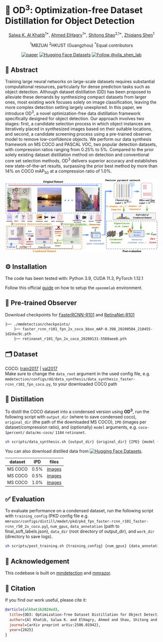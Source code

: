 #  🚀 OD<sup>3</sup>: Optimization-free Dataset Distillation for Object Detection

<div align="center">

<a href="https://github.com/salwaalkhatib">Salwa K. Al Khatib</a><sup>1*</sup>, <a href="https://www.linkedin.com/in/ahmed-adel-elhagry">Ahmed ElHagry</a><sup>1*</sup>, <a href="https://github.com/shaoshitong">Shitong Shao</a><sup>2,1*</sup>, <a href="https://github.com/szq0214">Zhiqiang Shen</a><sup>1</sup>

<sup>1</sup>MBZUAI <sup>2</sup>HKUST (Guangzhou) <sup>*</sup>Equal contributors


 
<a href='https://arxiv.org/abs/2506.01942' target="_blank">![paper](https://img.shields.io/badge/arXiv-Paper-<COLOR>.svg)</a> [![Hugging Face Datasets](https://img.shields.io/badge/%F0%9F%A4%97%20Hugging%20Face-Datasets-blue)](https://huggingface.co/datasets/VILA-Lab/OD3)</a> [![Follow @vila_shen_lab](https://img.shields.io/twitter/url?url=https%3A%2F%2Fx.com%2Fvila_shen_lab&label=Follow%20%40vila_shen_lab)](https://x.com/vila_shen_lab)
 </div>

## 🧠 Abstract
Training large neural networks on large-scale datasets requires substantial computational resources, particularly for dense prediction tasks such as object detection. Although dataset distillation (DD) has been proposed to alleviate these demands by synthesizing compact datasets from larger ones, most existing work focuses solely on image classification, leaving the more complex detection setting largely unexplored. In this paper, we introduce OD<sup>3</sup>, a novel optimization-free data distillation framework specifically designed for object detection. Our approach involves two stages: first, a candidate selection process in which object instances are iteratively placed in synthesized images based on their suitable locations, and second, a candidate screening process using a pre-trained observer model to remove low-confidence objects. We perform our data synthesis framework on MS COCO and PASCAL VOC, two popular detection datasets, with compression ratios ranging from 0.25% to 5%. Compared to the prior solely existing dataset distillation method on detection and conventional core set selection methods, OD<sup>3</sup> delivers superior accuracy and establishes new state-of-the-art results, surpassing the prior best method by more than 14% on COCO mAP<sub>50</sub> at a compression ratio of 1.0%.
<p align="center">
    <img src="./assets/framework.jpg" alt="OD3 Framework" width=900>
</p>


## ⚙️ Installation

The code has been tested with: Python 3.9, CUDA 11.3, PyTorch 1.12.1

Follow this official [guide](https://mmdetection.readthedocs.io/en/latest/get_started.html) on how to setup the <code>openmmlab</code> environment.

## 🎯 Pre-trained Observer

Download checkpoints for [FasterRCNN-R101](https://download.openmmlab.com/mmdetection/v2.0/faster_rcnn/faster_rcnn_r101_fpn_2x_coco/faster_rcnn_r101_fpn_2x_coco_bbox_mAP-0.398_20200504_210455-1d2dac9c.pth) and [RetinaNet-R101](https://download.openmmlab.com/mmdetection/v2.0/retinanet/retinanet_r101_fpn_2x_coco/retinanet_r101_fpn_2x_coco_20200131-5560aee8.pth)

```
├── ./mmdetection/checkpoints/
    ├── faster_rcnn_r101_fpn_2x_coco_bbox_mAP-0.398_20200504_210455-1d2dac9c.pth
    ├── retinanet_r101_fpn_2x_coco_20200131-5560aee8.pth
```

## 🗂️ Dataset

COCO: [train2017](http://images.cocodataset.org/zips/train2017.zip) | [val2017](http://images.cocodataset.org/zips/val2017.zip) \
Make sure to change the <code>data_root</code> argument in the used config file, e.g. <code>mmdetection/configs/dd/data_synthesis/data_synthesis_faster-rcnn_r101_fpn_coco.py</code>, to your downloaded COCO path

## 🔬 Distillation

To distill the COCO dataset into a condensed version using **OD<sup>3</sup>**, run the following script with <code>output_dir</code> (where to save condensed coco), <code>original_dir</code> (the path of the downloaded MS COCO), <code>IPD</code> (images per dataset/compression ratio), and (optionally) <code>model</code> arguments, e.g. <code>coco-1percent/</code> <code>data/ms-coco/</code> <code>1184</code> <code>retinanet</code>.

```bash
sh scripts/data_synthesis.sh {output_dir} {original_dir} {IPD} {model (optional)}
```

You can also download distilled data from [![Hugging Face Datasets](https://img.shields.io/badge/%F0%9F%A4%97%20Hugging%20Face-Datasets-blue)](https://huggingface.co/datasets/VILA-Lab/OD3).

| dataset | IPD | files |
|:---:|:---:|:---:|
| MS COCO | 0.5% | [images](https://huggingface.co/datasets/VILA-Lab/OD3/blob/main/ms-coco-quarter-percent.zi)|
| MS COCO | 0.5% | [images](https://huggingface.co/datasets/VILA-Lab/OD3/blob/main/ms-coco-half-percent.zip)|
| MS COCO | 1.0% | [images](https://huggingface.co/datasets/VILA-Lab/OD3/blob/main/ms-coco-one-percent.zip)|

## ✅ Evaluation

To evaluate performance on a condensed dataset, run the following script with <code>training_config</code> (PKD config file e.g. <code>mmrazor/configs/distill/mmdet/pkd/pkd_fpn_faster-rcnn_r101_faster-rcnn_r50_2x_coco.py</code>), <code>num_gpus</code>, <code>data_annotation</code> (path to final_soft_labels.json), <code>data_dir</code> (root directory of output_dir), and <code>work_dir</code> (directory to save logs).

```bash
sh scripts/post_training.sh {training_config} {num_gpus} {data_annotation} {data_dir} {work_dir}
```

## 🙏 Acknowledgement

This codebase is built on [mmdetection](https://github.com/open-mmlab/mmdetection) and [mmrazor](https://github.com/open-mmlab/mmrazor).

## 📖 Citation

If you find our work useful, please cite it:

```bibtex
@article{alkhatib2024od3,
  title={OD3: Optimization-free Dataset Distillation for Object Detection},
  author={Al Khatib, Salwa K. and ElHagry, Ahmed and Shao, Shitong and Shen, Zhiqiang},
  journal={arXiv preprint arXiv:2506.01942},
  year={2025}
}
